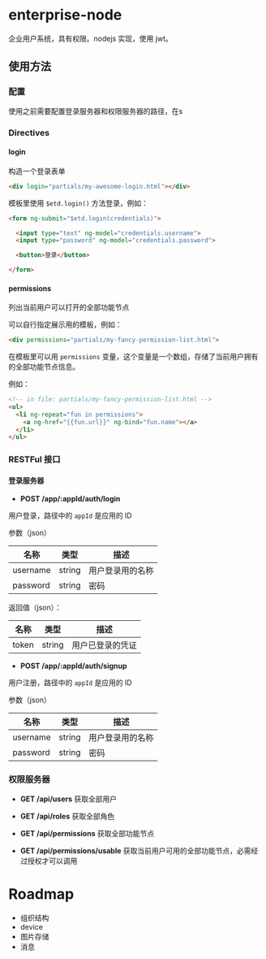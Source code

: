 # enterprise-node

企业用户系统，具有权限。nodejs 实现，使用 jwt。

## 使用方法

### 配置

使用之前需要配置登录服务器和权限服务器的路径，在s

### Directives

#### login

构造一个登录表单

```html
<div login="partials/my-awesome-login.html"></div>
```

模板里使用 `$etd.login()` 方法登录，例如：

```html
<form ng-submit="$etd.login(credentials)">

  <input type="text" ng-model="credentials.username">
  <input type="password" ng-model="credentials.password">

  <button>登录</button>

</form>
```

#### permissions

列出当前用户可以打开的全部功能节点

可以自行指定展示用的模板，例如：

```html
<div permissions="partials/my-fancy-permission-list.html">
```

在模板里可以用 `permissions` 变量，这个变量是一个数组，存储了当前用户拥有的全部功能节点信息。

例如：
```html
<!-- in file: partials/my-fancy-permission-list.html -->
<ul>
  <li ng-repeat="fun in permissions">
    <a ng-href="{{fun.url}}" ng-bind="fun.name"></a>
  </li>
</ul>
```

### RESTFul 接口

#### 登录服务器

* __POST /app/:appId/auth/login__

用户登录，路径中的 `appId` 是应用的 ID

参数（json）

名称      | 类型    | 描述
-------- | ------ | ------------
username | string | 用户登录用的名称
password | string | 密码

返回值（json）：

名称      | 类型    | 描述
-------- | ------ | ------------
token    | string | 用户已登录的凭证

* __POST /app/:appId/auth/signup__

用户注册，路径中的 `appId` 是应用的 ID

参数（json）

名称      | 类型    | 描述
-------- | ------ | ------------
username | string | 用户登录用的名称
password | string | 密码

### 权限服务器

* __GET /api/users__
获取全部用户

* __GET /api/roles__
获取全部角色

* __GET /api/permissions__
获取全部功能节点

* __GET /api/permissions/usable__
获取当前用户可用的全部功能节点，必需经过授权才可以调用

# Roadmap

* 组织结构
* device
* 图片存储
* 消息
